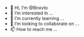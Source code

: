 - 👋 Hi, I’m @Bnxvto
- 👀 I’m interested in ...
- 🌱 I’m currently learning ...
- 💞️ I’m looking to collaborate on ...
- 📫 How to reach me ...

<!---
Bnxvto/Bnxvto is a ✨ special ✨ repository because its `README.md` (this file) appears on your GitHub profile.
You can click the Preview link to take a look at your changes.
--->
